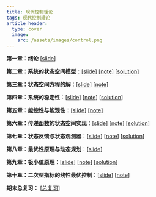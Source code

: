 ```yaml
---
title: 现代控制理论
tags: 现代控制理论
article_header:
  type: cover
  image:
    src: /assets/images/control.png
---
```


<!--more-->

**第一章：绪论** \[[slide](./Slide/第一章.pdf)\]

**第二章：系统的状态空间模型**：\[[slide](./Slide/第二章.pdf)\] \[[note](./Note/2020-03-09-系统的状态空间模型)\] [[solution](./Solution/第一章&第二章.pdf)]

**第三章：状态空间方程的解**：\[[slide](./Slide/第三章.pdf)\] \[[note](./Note/2020-03-16-状态空间方程的解)\] 

**第四章：系统的稳定性**：\[[slide](./Slide/第四章.pdf)\] \[[note](./Note/2020-03-25-系统的稳定性)\] [[solution](./Solution/第三章&第四章.pdf)]

**第五章：能控性与能观性**：\[[slide](./Slide/第五章.pdf)\] \[[note](./Note/2020-04-10-能控性和能观性)\] 

**第六章：传递函数的状态空间实现**：\[[slide](./Slide/第六章.pdf)\] \[[note](./Note/2020-04-13-传递函数的状态空间实现)\] [[solution](./Solution/第五章&第六章.pdf)]

**第七章：状态反馈与状态观测器**：\[[slide](./Slide/第七章.pdf)\] \[[note](./Note/2020-4-26-状态反馈与状态控制器)\] [[solution](./Solution/第七章.pdf)]

**第八章：最优性原理与动态规划**：\[[slide](./Slide/第八章.pdf)\] 

**第九章：极小值原理**：\[[slide](./Slide/第九章.pdf)\] \[[note](./Note/2020-05-11-极小值原理)\] [[solution](./Solution/第八章&第九章.pdf)]

**第十章：二次型指标的线性最优控制**：\[[slide](./Slide/第十章.pdf)\] \[[note](./Note/2020-05-19-二次型指标的线性最优控制)\] 

**期末总复习：** [[总复习](./Note/2020-05-27-现代控制理论总复习.html)]